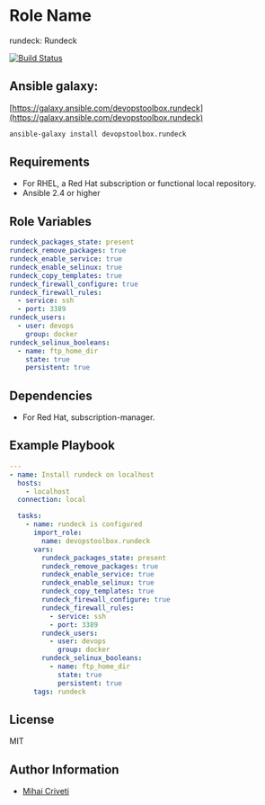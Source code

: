 Role Name
=========

rundeck: Rundeck

[![Build Status](https://travis-ci.org/cmihai-ansible/rundeck.svg?branch=master)](https://travis-ci.org/cmihai-ansible/rundeck)

Ansible galaxy:
---------------

[https://galaxy.ansible.com/devopstoolbox.rundeck](https://galaxy.ansible.com/devopstoolbox.rundeck)

```bash
ansible-galaxy install devopstoolbox.rundeck
```

Requirements
------------

- For RHEL, a Red Hat subscription or functional local repository.
- Ansible 2.4 or higher

Role Variables
--------------

```yaml
rundeck_packages_state: present
rundeck_remove_packages: true
rundeck_enable_service: true
rundeck_enable_selinux: true
rundeck_copy_templates: true
rundeck_firewall_configure: true
rundeck_firewall_rules:
  - service: ssh
  - port: 3389
rundeck_users:
  - user: devops
    group: docker
rundeck_selinux_booleans:
  - name: ftp_home_dir
    state: true
    persistent: true
```

Dependencies
------------

- For Red Hat, subscription-manager.

Example Playbook
----------------

```yaml
---
- name: Install rundeck on localhost
  hosts:
    - localhost
  connection: local

  tasks:
    - name: rundeck is configured
      import_role:
        name: devopstoolbox.rundeck
      vars:
        rundeck_packages_state: present
        rundeck_remove_packages: true
        rundeck_enable_service: true
        rundeck_enable_selinux: true
        rundeck_copy_templates: true
        rundeck_firewall_configure: true
        rundeck_firewall_rules:
          - service: ssh
          - port: 3389
        rundeck_users:
          - user: devops
            group: docker
        rundeck_selinux_booleans:
          - name: ftp_home_dir
            state: true
            persistent: true
      tags: rundeck
```

License
-------

MIT

Author Information
------------------

- [Mihai Criveti](https://www.linkedin.com/in/devopstoolbox.)
